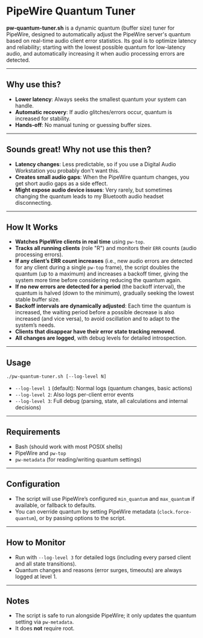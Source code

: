 # PipeWire Quantum Tuner

**pw-quantum-tuner.sh** is a dynamic quantum (buffer size) tuner for PipeWire, designed to automatically adjust the PipeWire server's quantum based on real-time audio client error statistics. Its goal is to optimize latency and reliability; starting with the lowest possible quantum for low-latency audio, and automatically increasing it when audio processing errors are detected.

---

## Why use this?

- **Lower latency**: Always seeks the smallest quantum your system can handle.
- **Automatic recovery**: If audio glitches/errors occur, quantum is increased for stability.
- **Hands-off**: No manual tuning or guessing buffer sizes.

---

## Sounds great! Why not use this then?

- **Latency changes**: Less predictable, so if you use a Digital Audio Workstation you probably don't want this.
- **Creates small audio gaps**: When the PipeWire quantum changes, you get short audio gaps as a side effect.
- **Might expose audio device issues**: Very rarely, but sometimes changing the quantum leads to my Bluetooth audio headset disconnecting.

---

## How It Works

- **Watches PipeWire clients in real time** using `pw-top`.
- **Tracks all running clients** (role "R") and monitors their `ERR` counts (audio processing errors).
- **If any client’s ERR count increases** (i.e., new audio errors are detected for any client during a single `pw-top` frame), the script doubles the quantum (up to a maximum) and increases a backoff timer, giving the system more time before considering reducing the quantum again.
- **If no new errors are detected for a period** (the backoff interval), the quantum is halved (down to the minimum), gradually seeking the lowest stable buffer size.
- **Backoff intervals are dynamically adjusted**: Each time the quantum is increased, the waiting period before a possible decrease is also increased (and vice versa), to avoid oscillation and to adapt to the system’s needs.
- **Clients that disappear have their error state tracking removed**.
- **All changes are logged**, with debug levels for detailed introspection.

---

## Usage

```bash
./pw-quantum-tuner.sh [--log-level N]
```
- `--log-level 1` (default): Normal logs (quantum changes, basic actions)
- `--log-level 2`: Also logs per-client error events
- `--log-level 3`: Full debug (parsing, state, all calculations and internal decisions)

---

## Requirements

- Bash (should work with most POSIX shells)
- PipeWire and `pw-top`
- `pw-metadata` (for reading/writing quantum settings)

---

## Configuration

- The script will use PipeWire’s configured `min_quantum` and `max_quantum` if available, or fallback to defaults.
- You can override quantum by setting PipeWire metadata (`clock.force-quantum`), or by passing options to the script.

---

## How to Monitor

- Run with `--log-level 3` for detailed logs (including every parsed client and all state transitions).
- Quantum changes and reasons (error surges, timeouts) are always logged at level 1.
---

## Notes

- The script is safe to run alongside PipeWire; it only updates the quantum setting via `pw-metadata`.
- It does **not** require root.
